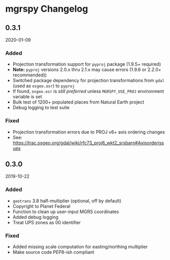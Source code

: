 # mgrspy Changelog

## 0.3.1

2020-01-09

### Added

- Projection transformation support for `pyproj` package (1.9.5+ required)
- **Note:** `pyproj` versions 2.0.x thru 2.1.x may cause errors (1.9.6 or 2.2.0+ recommended))
- Switched package dependency for projection transformations from `gdal` (used as `osgeo.osr`) to `pyproj`
- If found, `osgeo.osr` is _still preferred_ unless `MGRSPY_USE_PROJ` environment variable is set
- Bulk test of 1200+ populated places from Natural Earth project
- Debug logging to test suite

### Fixed

- Projection transformation errors due to PROJ v6+ axis ordering changes
- See: https://trac.osgeo.org/gdal/wiki/rfc73_proj6_wkt2_srsbarn#Axisorderissues

## 0.3.0

2019-10-22

### Added

- `geotrans` 3.8 half-multiplier (optional, off by default)
- Copyright to Planet Federal
- Function to clean up user-input MGRS coordinates
- Added debug logging
- Treat UPS zones as 00 identifier

### Fixed

- Added missing scale computation for easting/northing multiplier
- Make source code PEP8-ish compliant

